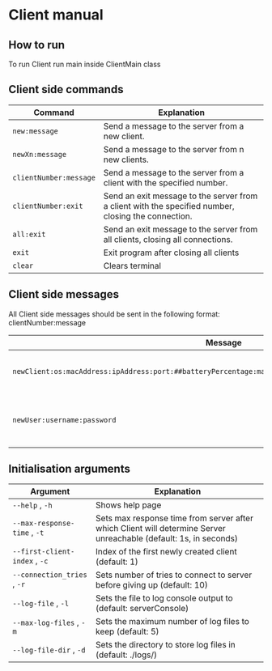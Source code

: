 # Client manual

## How to run
To run Client run main inside ClientMain class

## Client side commands

| Command                | Explanation                                                                                         |
|------------------------|-----------------------------------------------------------------------------------------------------|
| `new:message`          | Send a message to the server from a new client.                                                     |
| `newXn:message`        | Send a message to the server from n new clients.                                                    |
| `clientNumber:message` | Send a message to the server from a client with the specified number.                               |
| `clientNumber:exit`    | Send an exit message to the server from a client with the specified number, closing the connection. |
| `all:exit`             | Send an exit message to the server from all clients, closing all connections.                       |
| `exit`                 | Exit program after closing all clients                                                              |
| `clear`                | Clears terminal                                                                                     |

## Client side messages
All Client side messages should be sent in the following format: clientNumber:message

| Message                                                                                                  | Explanation                                |
|----------------------------------------------------------------------------------------------------------|--------------------------------------------|
| `newClient:os:macAddress:ipAddress:port:##batteryPercentage:manufacturer:modelNumber##:username:message` | Sending Client info on connection          |
| `newUser:username:password`                                                                              | Sending new user to add to server database |

## Initialisation arguments

| Argument                      | Explanation                                                                                                       |
|-------------------------------|-------------------------------------------------------------------------------------------------------------------|
| `--help` , `-h`               | Shows help page                                                                                                   |
| `--max-response-time` , `-t`  | Sets max response time from server after which Client will determine Server unreachable (default: 1s, in seconds) |
| `--first-client-index` , `-c` | Index of the first newly created client (default: 1)                                                              |
| `--connection_tries` , `-r`   | Sets number of tries to connect to server before giving up (default: 10)                                          |
| `--log-file` , `-l`           | Sets the file to log console output to (default: serverConsole)                                                   |
| `--max-log-files` , `-m`      | Sets the maximum number of log files to keep (default: 5)                                                         |
| `--log-file-dir` , `-d`       | Sets the directory to store log files in (default: ./logs/)                                                       |